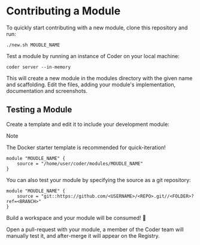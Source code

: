 # Contributing a Module

To quickly start contributing with a new module, clone this repository and run:

```shell
./new.sh MOUDLE_NAME
```

Test a module by running an instance of Coder on your local machine:

```shell
coder server --in-memory
```

This will create a new module in the modules directory with the given name and scaffolding.
Edit the files, adding your module's implementation, documentation and screenshots.

## Testing a Module

Create a template and edit it to include your development module:

> [!NOTE]
> The Docker starter template is recommended for quick-iteration!

```hcl
module "MOUDLE_NAME" {
    source = "/home/user/coder/modules/MOUDLE_NAME"
}
```

You can also test your module by specifying the source as a git repository:

```hcl
module "MOUDLE_NAME" {
    source = "git::https://github.com/<USERNAME>/<REPO>.git//<FOLDER>?ref=<BRANCH>"
}
```

Build a workspace and your module will be consumed! 🥳

Open a pull-request with your module, a member of the Coder team will
manually test it, and after-merge it will appear on the Registry.
